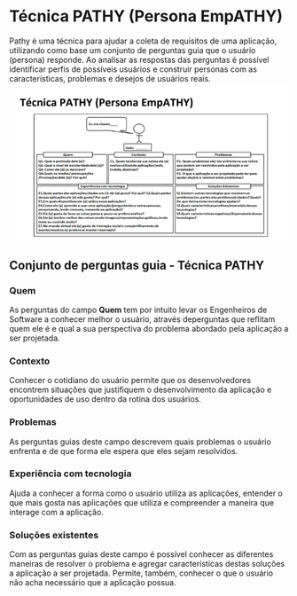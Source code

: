 # Técnica PATHY (Persona EmpATHY)
Pathy é uma técnica para ajudar a coleta de requisitos de uma aplicação, utilizando como base um conjunto de perguntas guia que o usuário (persona) responde. Ao analisar as respostas das perguntas é possível identificar perfis de possíveis usuários e construir personas com as características, problemas e desejos de usuários reais.
<img src="https://github.com/Ghostdoce/IHC2/blob/ec5b1f9adfb3baae069ac75c13005b98c135e6ad/docs/2.%20Design_Thinking/2.1%20Personas/img/emPATHY.png" width="680">
## Conjunto de perguntas guia - Técnica PATHY

### Quem
As perguntas do campo **Quem** tem por intuito levar os Engenheiros de Software a conhecer melhor o usuário, através deperguntas que reflitam quem ele é e qual a sua perspectiva do problema abordado pela aplicação a ser projetada.

### Contexto
Conhecer o cotidiano do usuário permite que os desenvolvedores encontrem situações que justifiquem o desenvolvimento da aplicação e oportunidades de uso dentro da rotina dos usuários.

### Problemas
As perguntas guias deste campo descrevem quais problemas o usuário enfrenta e de que forma ele espera que eles sejam resolvidos.

### Experiência com tecnologia
Ajuda a conhecer a forma como o usuário utiliza as aplicações, entender o que mais gosta nas aplicações que utiliza e compreender a maneira que interage com a aplicação.

### Soluções existentes
Com as perguntas guias deste campo é possível conhecer as diferentes maneiras de resolver o problema e agregar características destas soluções a aplicação a ser projetada. Permite, também, conhecer o que o usuário não acha necessário que a aplicação possua.
